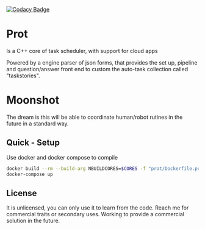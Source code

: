 [![Codacy Badge](https://api.codacy.com/project/badge/Grade/2d4567f7bacd461aaec359bcb6e2c54c)](https://www.codacy.com/manual/carloscbl/prot?utm_source=github.com&amp;utm_medium=referral&amp;utm_content=carloscbl/prot&amp;utm_campaign=Badge_Grade)

# Prot
Is a C++ core of task scheduler, with support for cloud apps

Powered by a engine parser of json forms, that provides the set up, pipeline and question/answer front end to custom the auto-task collection called "taskstories".

# Moonshot
The dream is this will be able to coordinate human/robot rutines in the future in a standard way.

## Quick - Setup
Use docker and docker compose to compile
```bash
docker build --rm --build-arg NBUILDCORES=$CORES -f "prot/Dockerfile.production" -t prot:latest "prot"
docker-compose up
```

## License
It is unlicensed, you can only use it to learn from the code. Reach me for commercial traits or secondary uses.
Working to provide a commercial solution in the future.
